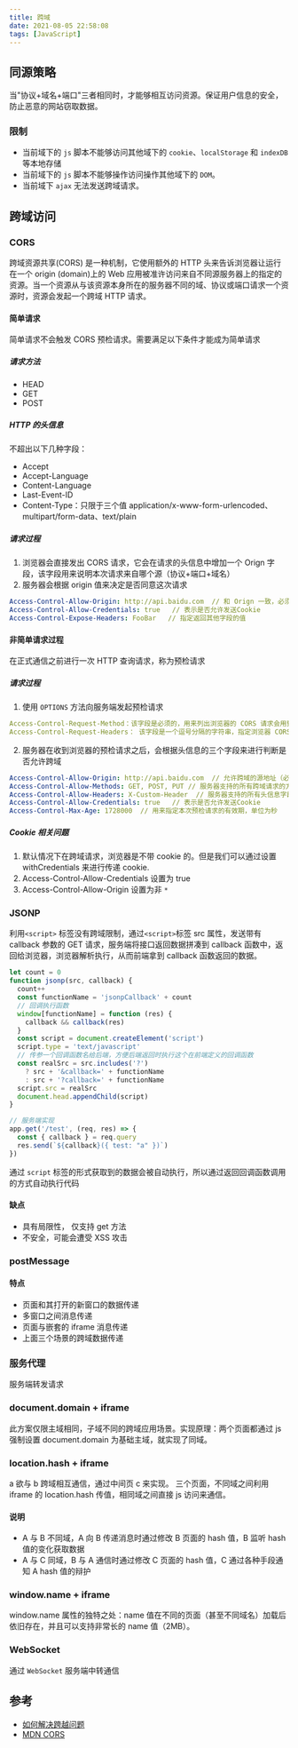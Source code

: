 ```yaml
---
title: 跨域
date: 2021-08-05 22:58:08
tags: [JavaScript]
---
```


## 同源策略

当"协议+域名+端口"三者相同时，才能够相互访问资源。保证用户信息的安全，防止恶意的网站窃取数据。

### 限制

- 当前域下的 `js` 脚本不能够访问其他域下的 `cookie`、`localStorage` 和 `indexDB` 等本地存储
- 当前域下的 `js` 脚本不能够操作访问操作其他域下的 `DOM`。
- 当前域下 `ajax` 无法发送跨域请求。

## 跨域访问

### CORS

跨域资源共享(CORS) 是一种机制，它使用额外的 HTTP 头来告诉浏览器让运行在一个 origin (domain)上的 Web 应用被准许访问来自不同源服务器上的指定的资源。当一个资源从与该资源本身所在的服务器不同的域、协议或端口请求一个资源时，资源会发起一个跨域 HTTP 请求。

#### 简单请求

简单请求不会触发 CORS 预检请求。需要满足以下条件才能成为简单请求

##### 请求方法

- HEAD
- GET
- POST

##### HTTP 的头信息

不超出以下几种字段：

- Accept
- Accept-Language
- Content-Language
- Last-Event-ID
- Content-Type：只限于三个值 application/x-www-form-urlencoded、multipart/form-data、text/plain

##### 请求过程

1. 浏览器会直接发出 CORS 请求，它会在请求的头信息中增加一个 Orign 字段，该字段用来说明本次请求来自哪个源（协议+端口+域名）
2. 服务器会根据 origin 值来决定是否同意这次请求

```yml
Access-Control-Allow-Origin: http://api.baidu.com  // 和 Orign 一致，必须要包含，可以为 *
Access-Control-Allow-Credentials: true   // 表示是否允许发送Cookie
Access-Control-Expose-Headers: FooBar   // 指定返回其他字段的值
```

#### 非简单请求过程

在正式通信之前进行一次 HTTP 查询请求，称为预检请求

##### 请求过程

1. 使用 `OPTIONS` 方法向服务端发起预检请求

```yml
Access-Control-Request-Method：该字段是必须的，用来列出浏览器的 CORS 请求会用到哪些 HTTP 方法。
Access-Control-Request-Headers： 该字段是一个逗号分隔的字符串，指定浏览器 CORS 请求会额外发送的头信息字段。
```

2. 服务器在收到浏览器的预检请求之后，会根据头信息的三个字段来进行判断是否允许跨域

```yml
Access-Control-Allow-Origin: http://api.baidu.com  // 允许跨域的源地址（必须）
Access-Control-Allow-Methods: GET, POST, PUT // 服务器支持的所有跨域请求的方法（必须）
Access-Control-Allow-Headers: X-Custom-Header  // 服务器支持的所有头信息字段（必须）
Access-Control-Allow-Credentials: true   // 表示是否允许发送Cookie
Access-Control-Max-Age: 1728000  // 用来指定本次预检请求的有效期，单位为秒
```

##### Cookie 相关问题

1. 默认情况下在跨域请求，浏览器是不带 cookie 的。但是我们可以通过设置 withCredentials 来进行传递 cookie.
2. Access-Control-Allow-Credentials 设置为 true
3. Access-Control-Allow-Origin 设置为非 `*`

### JSONP

利用`<script>` 标签没有跨域限制，通过`<script>`标签 src 属性，发送带有 callback 参数的 GET 请求，服务端将接口返回数据拼凑到 callback 函数中，返回给浏览器，浏览器解析执行，从而前端拿到 callback 函数返回的数据。

```js
let count = 0
function jsonp(src, callback) {
  count++
  const functionName = 'jsonpCallback' + count
  // 回调执行函数
  window[functionName] = function (res) {
    callback && callback(res)
  }
  const script = document.createElement('script')
  script.type = 'text/javascript'
  // 传参一个回调函数名给后端，方便后端返回时执行这个在前端定义的回调函数
  const realSrc = src.includes('?')
    ? src + '&callback=' + functionName
    : src + '?callback=' + functionName
  script.src = realSrc
  document.head.appendChild(script)
}

// 服务端实现
app.get('/test', (req, res) => {
  const { callback } = req.query
  res.send(`${callback}({ test: "a" })`)
})
```

通过 `script` 标签的形式获取到的数据会被自动执行，所以通过返回回调函数调用的方式自动执行代码

#### 缺点

- 具有局限性， 仅支持 get 方法
- 不安全，可能会遭受 XSS 攻击

### postMessage

#### 特点

- 页面和其打开的新窗口的数据传递
- 多窗口之间消息传递
- 页面与嵌套的 iframe 消息传递
- 上面三个场景的跨域数据传递

### 服务代理

服务端转发请求

### document.domain + iframe

此方案仅限主域相同，子域不同的跨域应用场景。实现原理：两个页面都通过 js 强制设置 document.domain 为基础主域，就实现了同域。

### location.hash + iframe

a 欲与 b 跨域相互通信，通过中间页 c 来实现。 三个页面，不同域之间利用 iframe 的 location.hash 传值，相同域之间直接 js 访问来通信。

#### 说明

- A 与 B 不同域，A 向 B 传递消息时通过修改 B 页面的 hash 值，B 监听 hash 值的变化获取数据
- A 与 C 同域，B 与 A 通信时通过修改 C 页面的 hash 值，C 通过各种手段通知 A hash 值的辩护

### window.name + iframe

window.name 属性的独特之处：name 值在不同的页面（甚至不同域名）加载后依旧存在，并且可以支持非常长的 name 值（2MB）。

### WebSocket

通过 `WebSocket` 服务端中转通信

## 参考

- [如何解决跨越问题](https://juejin.cn/post/6916157109906341902/#heading-55)
- [MDN CORS](https://developer.mozilla.org/zh-CN/docs/Glossary/CORS)
